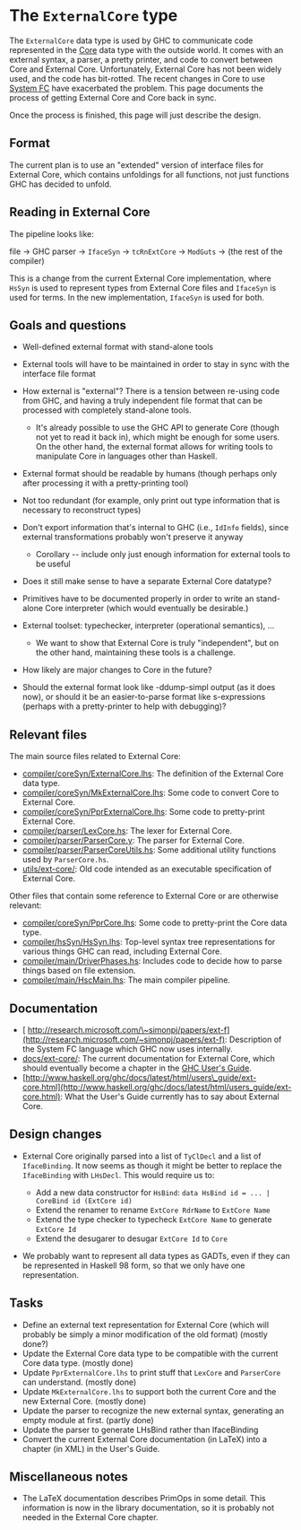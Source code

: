 # The `ExternalCore` type



The `ExternalCore` data type is used by GHC to communicate code represented in the [Core](commentary/compiler/core-syn-type) data type with the outside world. It comes with an external syntax, a parser, a pretty printer, and code to convert between Core and External Core. Unfortunately, External Core has not been widely used, and the code has bit-rotted. The recent changes in Core to use [System FC](commentary/compiler/fc) have exacerbated the problem. This page documents the process of getting External Core and Core back in sync.



Once the process is finished, this page will just describe the design.


## Format



The current plan is to use an "extended" version of interface files for External Core, which contains unfoldings for all functions, not just functions GHC has decided to unfold. 


## Reading in External Core



The pipeline looks like:



file -\> GHC parser -\> `IfaceSyn` -\> `tcRnExtCore` -\> `ModGuts` -\> (the rest of the compiler)



This is a change from the current External Core implementation, where `HsSyn` is used to represent types from External Core files and `IfaceSyn` is used for terms. In the new implementation, `IfaceSyn` is used for both.


## Goals and questions


- Well-defined external format with stand-alone tools
- External tools will have to be maintained in order to stay in sync with the interface file format
- How external is "external"? There is a tension between re-using code from GHC, and having a truly independent file format that can be processed with completely stand-alone tools.

  - It's already possible to use the GHC API to generate Core (though not yet to read it back in), which might be enough for some users. On the other hand, the external format allows for writing tools to manipulate Core in languages other than Haskell.
- External format should be readable by humans (though perhaps only after processing it with a pretty-printing tool)
- Not too redundant (for example, only print out type information that is necessary to reconstruct types)
- Don't export information that's internal to GHC (i.e., `IdInfo` fields), since external transformations probably won't preserve it anyway

  - Corollary -- include only just enough information for external tools to be useful
- Does it still make sense to have a separate External Core datatype?
- Primitives have to be documented properly in order to write an stand-alone Core interpreter (which would eventually be desirable.)
- External toolset: typechecker, interpreter (operational semantics), ... 

  - We want to show that External Core is truly "independent", but on the other hand, maintaining these tools is a challenge.
- How likely are major changes to Core in the future?
- Should the external format look like -ddump-simpl output (as it does now), or should it be an easier-to-parse format like s-expressions (perhaps with a pretty-printer to help with debugging)?

## Relevant files



The main source files related to External Core:


- [compiler/coreSyn/ExternalCore.lhs](/trac/ghc/browser/ghc/compiler/coreSyn/ExternalCore.lhs): The definition of the External Core data type.
- [compiler/coreSyn/MkExternalCore.lhs](/trac/ghc/browser/ghc/compiler/coreSyn/MkExternalCore.lhs): Some code to convert Core to External Core.
- [compiler/coreSyn/PprExternalCore.lhs](/trac/ghc/browser/ghc/compiler/coreSyn/PprExternalCore.lhs): Some code to pretty-print External Core.
- [compiler/parser/LexCore.hs](/trac/ghc/browser/ghc/compiler/parser/LexCore.hs): The lexer for External Core.
- [compiler/parser/ParserCore.y](/trac/ghc/browser/ghc/compiler/parser/ParserCore.y): The parser for External Core.
- [compiler/parser/ParserCoreUtils.hs](/trac/ghc/browser/ghc/compiler/parser/ParserCoreUtils.hs): Some additional utility functions used by `ParserCore.hs`.
- [utils/ext-core/](/trac/ghc/browser/ghc/utils/ext-core/): Old code intended as an executable specification of External Core.


Other files that contain some reference to External Core or are otherwise relevant:


- [compiler/coreSyn/PprCore.lhs](/trac/ghc/browser/ghc/compiler/coreSyn/PprCore.lhs): Some code to pretty-print the Core data type.
- [compiler/hsSyn/HsSyn.lhs](/trac/ghc/browser/ghc/compiler/hsSyn/HsSyn.lhs): Top-level syntax tree representations for various things GHC can read, including External Core.
- [compiler/main/DriverPhases.hs](/trac/ghc/browser/ghc/compiler/main/DriverPhases.hs): Includes code to decide how to parse things based on file extension.
- [compiler/main/HscMain.lhs](/trac/ghc/browser/ghc/compiler/main/HscMain.lhs): The main compiler pipeline.

## Documentation


- [
  http://research.microsoft.com/\~simonpj/papers/ext-f](http://research.microsoft.com/~simonpj/papers/ext-f): Description of the System FC language which GHC now uses internally.
- [docs/ext-core/](/trac/ghc/browser/ghc/docs/ext-core/): The current documentation for External Core, which should eventually become a chapter in the [GHC User's Guide](http://www.haskell.org/ghc/docs/latest/html/users_guide/index.html).
- [http://www.haskell.org/ghc/docs/latest/html/users\_guide/ext-core.html](http://www.haskell.org/ghc/docs/latest/html/users_guide/ext-core.html): What the User's Guide currently has to say about External Core.

## Design changes


- External Core originally parsed into a list of `TyClDecl` and a list of `IfaceBinding`. It now seems as though it might be better to replace the `IfaceBinding` with `LHsDecl`. This would require us to:

  - Add a new data constructor for `HsBind`: `data HsBind id = ... | CoreBind id (ExtCore id)`
  - Extend the renamer to rename `ExtCore RdrName` to `ExtCore Name`
  - Extend the type checker to typecheck `ExtCore Name` to generate `ExtCore Id`
  - Extend the desugarer to desugar `ExtCore Id` to `Core`
- We probably want to represent all data types as GADTs, even if they can be represented in Haskell 98 form, so that we only have one representation.

## Tasks


- Define an external text representation for External Core (which will probably be simply a minor modification of the old format) (mostly  done?)
- Update the External Core data type to be compatible with the current Core data type. (mostly done)
- Update `PprExternalCore.lhs` to print stuff that `LexCore` and `ParserCore` can understand. (mostly done)
- Update `MkExternalCore.lhs` to support both the current Core and the new External Core. (mostly done)
- Update the parser to recognize the new external syntax, generating an empty module at first. (partly done)
- Update the parser to generate LHsBind rather than IfaceBinding
- Convert the current External Core documentation (in LaTeX) into a chapter (in XML) in the User's Guide.

## Miscellaneous notes


- The LaTeX documentation describes PrimOps in some detail. This information is now in the library documentation, so it is probably not needed in the External Core chapter.
